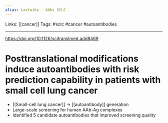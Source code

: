 ```yaml
---
alias: Lastwika - AAbs SCLC
---
```


Links: [[cancer]]
Tags: #sclc #cancer #autoantibodies

---

https://doi.org/10.1126/scitranslmed.add8469

# Posttranslational modifications induce autoantibodies with risk prediction capability in patients with small cell lung cancer

- [[Small-cell lung cancer]] -> [[autoantibody]] generation
- Large-scale screening for human AAb-Ag complexes
- Identified 5 candidate autoantibodies that improved screening quality